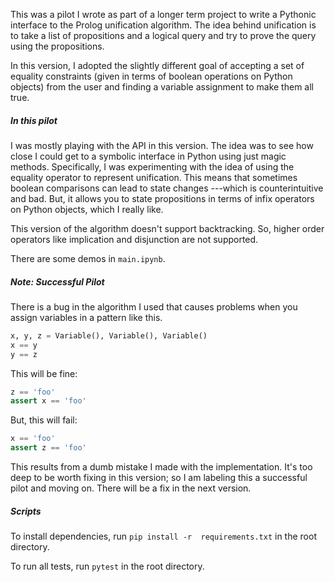This was a pilot I wrote as part of a longer 
term project to write a Pythonic interface to the 
Prolog unification algorithm. The idea behind unification
is to take a list of propositions and a logical query 
and try to prove the query using the propositions.

In this version, I adopted the slightly different goal
of accepting a set of equality constraints (given in 
terms of boolean operations on Python objects) from the
user and finding a variable assignment to make
them all true.

##### In this pilot
I was mostly playing with the API in this version. The
idea was to see how close I could get to a symbolic
interface in Python using just magic methods. Specifically,
I was experimenting with the idea of using the equality
operator to represent unification. This means that 
sometimes boolean comparisons can lead to state changes
---which is counterintuitive and bad. But, it allows you
to state propositions in terms of infix operators on 
Python objects, which I really like.

This version of the algorithm doesn't support 
backtracking. So, higher order operators like implication
and disjunction are not supported.

There are some demos in ```main.ipynb```.

##### Note: Successful Pilot
There is a bug in the algorithm I used that causes
problems when you assign variables in a pattern like
this.

```python
x, y, z = Variable(), Variable(), Variable()
x == y
y == z
```
This will be fine:
```python
z == 'foo'
assert x == 'foo'
```

But, this will fail:
```python
x == 'foo'
assert z == 'foo'
```

This results from a dumb mistake I made with the 
implementation. It's too deep to be worth fixing in 
this version; so I am labeling this a successful
pilot and moving on. There will be a fix in the next 
version.

##### Scripts
To install dependencies, run ```pip install -r 
requirements.txt``` in the root directory.

To run all tests, run ```pytest``` in the root 
directory.